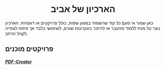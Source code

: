 <h1 style="text-align:center;">הארכיון של אביב</h1>
<p>
  כאן שמור אי פעם כל קוד שרשמתי במגוון שפות, כולל פרויקטים או דוגמיות. 
  הארכיון נוצר על מנת ללמוד מהעבר או להיזכר בעקרונות שונים, לשימושי בלבד אך פתוח לצפייה לקהל הרחב.
</p>

<h2>פרויקטים מוכנים</h2>
<h5><a href ="https://github.com/avivper/PDF-Creator">PDF-Creator</a></h5>
